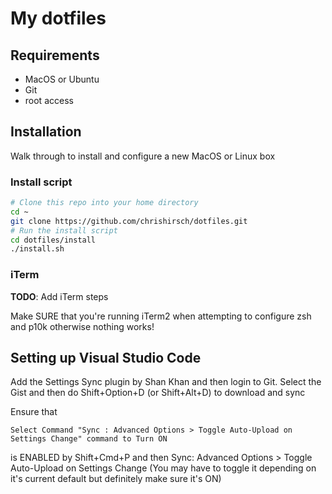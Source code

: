 # My dotfiles

## Requirements

* MacOS or Ubuntu
* Git
* root access

## Installation

Walk through to install and configure a new MacOS or Linux box

### Install script

```bash
# Clone this repo into your home directory
cd ~
git clone https://github.com/chrishirsch/dotfiles.git
# Run the install script
cd dotfiles/install
./install.sh
```

### iTerm

**TODO**: Add iTerm steps



Make SURE that you're running iTerm2 when attempting to configure zsh and p10k otherwise nothing works!

## Setting up Visual Studio Code

Add the Settings Sync plugin by Shan Khan and then login to Git. Select the Gist and then do Shift+Option+D (or Shift+Alt+D) to download and sync

Ensure that 
```
Select Command "Sync : Advanced Options > Toggle Auto-Upload on Settings Change" command to Turn ON 
```

is ENABLED by Shift+Cmd+P and then Sync: Advanced Options > Toggle Auto-Upload on Settings Change (You may have to toggle it depending on it's current default but definitely make sure it's ON)
